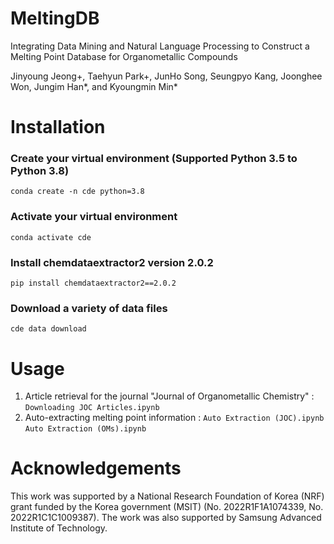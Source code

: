 # MeltingDB

Integrating Data Mining and Natural Language Processing to Construct a Melting Point Database for Organometallic Compounds

Jinyoung Jeong+, Taehyun Park+, JunHo Song, Seungpyo Kang, Joonghee Won, Jungim Han*, and Kyoungmin Min*

# Installation
### Create your virtual environment (Supported Python 3.5 to Python 3.8)
`conda create -n cde python=3.8`

### Activate your virtual environment
`conda activate cde`

### Install chemdataextractor2 version 2.0.2
`pip install chemdataextractor2==2.0.2`

### Download a variety of data files
`cde data download`

# Usage
1. Article retrieval for the journal "Journal of Organometallic Chemistry"
   : `Downloading JOC Articles.ipynb`
2. Auto-extracting melting point information
   : `Auto Extraction (JOC).ipynb` `Auto Extraction (OMs).ipynb`

# Acknowledgements
This work was supported by a National Research Foundation of Korea (NRF) grant funded by the Korea government (MSIT) (No. 2022R1F1A1074339, No. 2022R1C1C1009387). The work was also supported by Samsung Advanced Institute of Technology.
